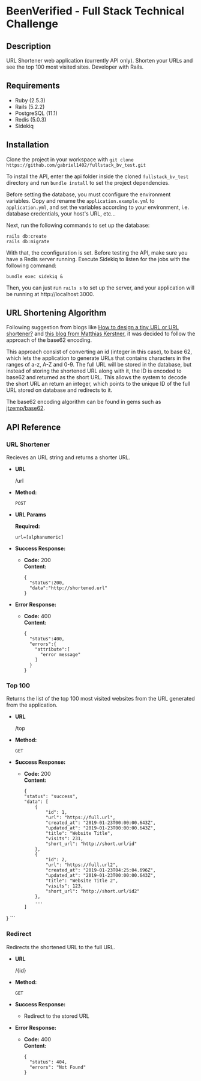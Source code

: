 # BeenVerified - Full Stack Technical Challenge

## Description
URL Shortener web application (currently API only). Shorten your URLs and see the top 100 most visited sites. Developer with Rails.

## Requirements
- Ruby (2.5.3)
- Rails (5.2.2)
- PostgreSQL (11.1)
- Redis (5.0.3)
- Sidekiq

## Installation
Clone the project in your workspace with ```git clone https://github.com/gabriel1402/fullstack_bv_test.git```

To install the API, enter the api folder inside the cloned `fullstack_bv_test` directory and run ```bundle install``` to set the project dependencies.

Before setting the database, you must cconfigure the environment variables. Copy and rename the `application.example.yml` to `application.yml`, and set the variables according to your environment, i.e. database credentials, your host's URL, etc... 

Next, run the following commands to set up the database:

```
rails db:create
rails db:migrate
```

With that, the cconfiguration is set. Before testing the API, make sure you have a Redis server running. Execute Sidekiq to listen for the jobs with the following command:

```
bundle exec sidekiq &
```

Then, you can just run `rails s` to set up the server, and your application will be running at http://localhost:3000.

## URL Shortening Algorithm

Following suggestion from blogs like [How to design a tiny URL or URL shortener?](https://www.geeksforgeeks.org/how-to-design-a-tiny-url-or-url-shortener/) and [this blog from Matthias Kerstner](https://www.kerstner.at/2012/07/shortening-strings-using-base-62-encoding/), it was decided to follow the approach of the base62 encoding.

This approach consist of converting an id (integer in this case), to base 62, which lets the application to generate URLs that contains characters in the ranges of a-z, A-Z and 0-9. The full URL will be stored in the database, but instead of storing the shortened URL along with it, the ID is encoded to base62 and returned as the short URL. This allows the system to decode the short URL an return an integer, which points to the unique ID of the full URL stored on database and redirects to it.

The base62 encoding algorithm can be found in gems such as [jtzemp/base62](https://github.com/jtzemp/base62).

## API Reference

### URL Shortener
Recieves an URL string and returns a shorter URL.

* **URL**

  /url

* **Method:**

  `POST`
  
*  **URL Params**

   **Required:**
 
   `url=[alphanumeric]`

* **Success Response:**

  * **Code:** 200 <br />
    **Content:** 
    ```
    {
      "status":200,
      "data":"http://shortened.url"
    }
    ```

* **Error Response:**

  * **Code:** 400 <br />
    **Content:** 
    ```
    {
      "status":400,
      "errors":{
        "attribute":[
          "error message"
        ]
      }
    }
    ```

### Top 100
Returns the list of the top 100 most visited websites from the URL generated from the application.
* **URL**

  /top

* **Method:**

  `GET`

* **Success Response:**

  * **Code:** 200 <br />
    **Content:** 
    ```
    {
    "status": "success",
    "data": [
        {
            "id": 1,
            "url": "https://full.url",
            "created_at": "2019-01-23T00:00:00.643Z",
            "updated_at": "2019-01-23T00:00:00.643Z",
            "title": "Website Title",
            "visits": 231,
            "short_url": "http://short.url/id"
        },
        {
            "id": 2,
            "url": "https://full.url2",
            "created_at": "2019-01-23T04:25:04.696Z",
            "updated_at": "2019-01-23T00:00:00.643Z",
            "title": "Website Title 2",
            "visits": 123,
            "short_url": "http://short.url/id2"
        },
        ...
    ]
}
    ```

### Redirect
Redirects the shortened URL to the full URL.
* **URL**

  /{id}

* **Method:**

  `GET`

* **Success Response:**

  * Redirect to the stored URL

* **Error Response:**
  
  * **Code:** 400 <br />
    **Content:** 
    ```
    {
      "status": 404,
      "errors": "Not Found"
    }
    ```
